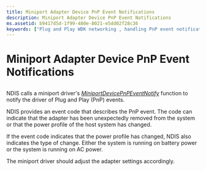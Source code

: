 ```yaml
---
title: Miniport Adapter Device PnP Event Notifications
description: Miniport Adapter Device PnP Event Notifications
ms.assetid: b9417d5d-1f99-480e-8021-e5dd02f28c36
keywords: ["Plug and Play WDK networking , handling PnP event notifications", "miniport adapters WDK networking , Plug and Play event notifications", "adapters WDK networking , Plug and Play event notifications", "MiniportDevicePnPEventNotify", "events WDK networking"]
---
```


# Miniport Adapter Device PnP Event Notifications


## <a href="" id="ddk-adapter-pnp-event-notifications-ng"></a>


NDIS calls a miniport driver's [*MiniportDevicePnPEventNotify*](https://msdn.microsoft.com/library/windows/hardware/ff559369) function to notify the driver of Plug and Play (PnP) events.

NDIS provides an event code that describes the PnP event. The code can indicate that the adapter has been unexpectedly removed from the system or that the power profile of the host system has changed.

If the event code indicates that the power profile has changed, NDIS also indicates the type of change. Either the system is running on battery power or the system is running on AC power.

The miniport driver should adjust the adapter settings accordingly.

 

 





